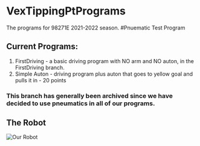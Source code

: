 # VexTippingPtPrograms
The programs for 98271E 2021-2022 season.
#Pnuematic Test Program

## Current Programs:
1. FirstDriving - a basic driving program with NO arm and NO auton, in the FirstDriving branch. 
2. Simple Auton - driving program plus auton that goes to yellow goal and pulls it in - 20 points 

### This branch has generally been archived since we have decided to use pneumatics in all of our programs. 
## The Robot
![Our Robot](https://github.com/BrysonV10/VexTippingPtPrograms/blob/main/IMG_0352.HEIC?raw=true)
